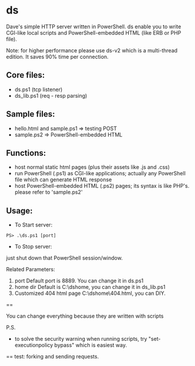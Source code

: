 ds
==

Dave's simple HTTP server written in PowerShell.
ds enable you to write CGI-like local scripts and PowerShell-embedded HTML (like ERB or PHP file).

Note: for higher performance please use ds-v2 which is a multi-thread edition. It saves 90% time per connection.

## Core files:
 - ds.ps1 (tcp listener)
 - ds_lib.ps1 (req - resp parsing)

## Sample files:
 - hello.html and sample.ps1 => testing POST
 - sample.ps2 => PowerShell-embedded HTML

## Functions:
 - host normal static html pages (plus their assets like .js and .css)
 - run PowerShell (.ps1) as CGI-like applications; actually any PowerShell file which can generate HTML response
 - host PowerShell-embedded HTML (.ps2) pages; its syntax is like PHP's. please refer to 'sample.ps2'

## Usage:

 - To Start server:

`PS> .\ds.ps1 [port]`

 - To Stop server:

just shut down that PowerShell session/window.


Related Parameters:

1. port
   Default port is 8889. You can change it in ds.ps1
2. home dir
   Default is C:\dshome, you can change it in ds_lib.ps1
3. Customized 404 html page
   C:\dshome\404.html, you can DIY.

==

You can change everything because they are written with scripts

P.S.
 - to solve the security warning when running scripts, try "set-executionpolicy bypass" which is easiest way.

==
test: forking and sending requests.
